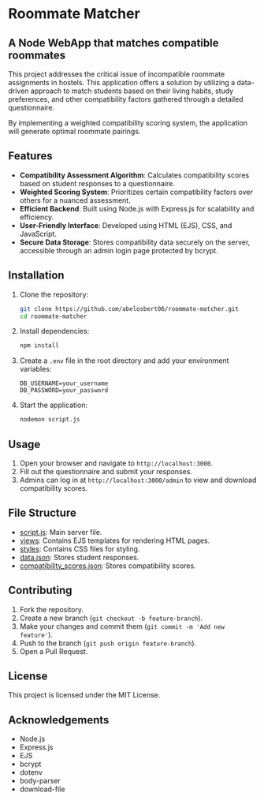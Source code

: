 # Roommate Matcher

## A Node WebApp that matches compatible roommates

This project addresses the critical issue of incompatible roommate assignments in hostels. This application offers a solution by utilizing a data-driven approach to match students based on their living habits, study preferences, and other compatibility factors gathered through a detailed questionnaire. 

By implementing a weighted compatibility scoring system, the application will generate optimal roommate pairings. 

## Features

- **Compatibility Assessment Algorithm**: Calculates compatibility scores based on student responses to a questionnaire.
- **Weighted Scoring System**: Prioritizes certain compatibility factors over others for a nuanced assessment.
- **Efficient Backend**: Built using Node.js with Express.js for scalability and efficiency.
- **User-Friendly Interface**: Developed using HTML (EJS), CSS, and JavaScript.
- **Secure Data Storage**: Stores compatibility data securely on the server, accessible through an admin login page protected by bcrypt.


## Installation

1. Clone the repository:
    ```sh
    git clone https://github.com/abelosbert06/roommate-matcher.git
    cd roommate-matcher
    ```

2. Install dependencies:
    ```sh
    npm install
    ```

3. Create a `.env` file in the root directory and add your environment variables:
    ```env
    DB_USERNAME=your_username
    DB_PASSWORD=your_password
    ```

4. Start the application:
    ```sh
    nodemon script.js
    ```

## Usage

1. Open your browser and navigate to `http://localhost:3000`.
2. Fill out the questionnaire and submit your responses.
3. Admins can log in at `http://localhost:3000/admin` to view and download compatibility scores.

## File Structure

- [script.js](http://_vscodecontentref_/0): Main server file.
- [views](http://_vscodecontentref_/1): Contains EJS templates for rendering HTML pages.
- [styles](http://_vscodecontentref_/2): Contains CSS files for styling.
- [data.json](http://_vscodecontentref_/3): Stores student responses.
- [compatibility_scores.json](http://_vscodecontentref_/4): Stores compatibility scores.

## Contributing

1. Fork the repository.
2. Create a new branch (`git checkout -b feature-branch`).
3. Make your changes and commit them (`git commit -m 'Add new feature'`).
4. Push to the branch (`git push origin feature-branch`).
5. Open a Pull Request.

## License

This project is licensed under the MIT License.

## Acknowledgements

- Node.js
- Express.js
- EJS
- bcrypt
- dotenv
- body-parser
- download-file
